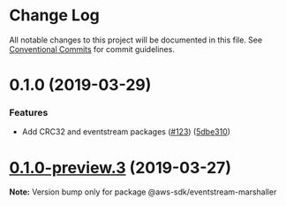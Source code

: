 # Change Log

All notable changes to this project will be documented in this file.
See [Conventional Commits](https://conventionalcommits.org) for commit guidelines.

# 0.1.0 (2019-03-29)


### Features

* Add CRC32 and eventstream packages ([#123](https://github.com/AllanFly120/aws-sdk-js-v3-private/issues/123)) ([5dbe310](https://github.com/AllanFly120/aws-sdk-js-v3-private/commit/5dbe310))





# [0.1.0-preview.3](https://github.com/aws/aws-sdk-js-v3/compare/@aws-sdk/eventstream-marshaller@0.1.0-preview.2...@aws-sdk/eventstream-marshaller@0.1.0-preview.3) (2019-03-27)

**Note:** Version bump only for package @aws-sdk/eventstream-marshaller
